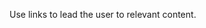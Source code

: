 <p class="abstract" style="border-bottom:hidden">Use links to lead the user to relevant content.<p>
